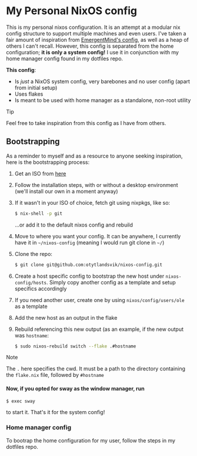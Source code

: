 
# My Personal NixOS config
This is my personal nixos configuration. It is an attempt at a modular nix config structure to support multiple machines and even users. I've taken a fair amount of inspiration from [EmergentMind's config](https://github.com/EmergentMind/nix-config), as well as a heap of others I can't recall.
However, this config is separated from the home configuration; **it is only a system config!** I use it in conjunction with my home manager config found in my dotfiles repo.

**This config**:
- Is _just_ a NixOS system config, very barebones and no user config (apart from initial setup)
- Uses flakes
- Is meant to be used with home manager as a standalone, non-root utility

> [!TIP]
> Feel free to take inspiration from this config as I have from others.

## Bootstrapping
As a reminder to myself and as a resource to anyone seeking inspiration, here is the bootstrapping process:

1. Get an ISO from [here](https://nixos.org/download/#)
2. Follow the installation steps, with or without a desktop environment (we'll install our own in a moment anyway)
3. If it wasn't in your ISO of choice, fetch git using nixpkgs, like so:
    ```sh
    $ nix-shell -p git
    ```
    
    ...or add it to the default nixos config and rebuild
4. Move to where you want your config. It can be anywhere, I currently have it in `~/nixos-config` (meaning I would run git clone in `~/`)
5. Clone the repo:
   ```sh
   $ git clone git@github.com:otytlandsvik/nixos-config.git
   ```
6. Create a host specific config to bootstrap the new host under `nixos-config/hosts`. Simply copy another config as a template and setup specifics accordingly
7. If you need another user, create one by using `nixos/config/users/ole` as a template
8. Add the new host as an output in the flake
9. Rebuild referencing this new output (as an example, if the new output was `hostname`:
   ```sh
   $ sudo nixos-rebuild switch --flake .#hostname
   ```
> [!NOTE]
> The `.` here specifies the cwd. It must be a path to the directory containing the `flake.nix` file, followed by `#hostname`


#### Now, if you opted for sway as the window manager, run
```sh
$ exec sway
```
to start it. That's it for the system config!

### Home manager config
To bootrap the home configuration for my user, follow the steps in my dotfiles repo.
